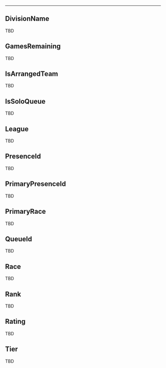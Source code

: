 ___

## DivisionName

TBD

## GamesRemaining

TBD

## IsArrangedTeam

TBD

## IsSoloQueue

TBD

## League

TBD

## PresenceId

TBD

## PrimaryPresenceId

TBD

## PrimaryRace

TBD

## QueueId

TBD

## Race

TBD

## Rank

TBD

## Rating

TBD

## Tier

TBD